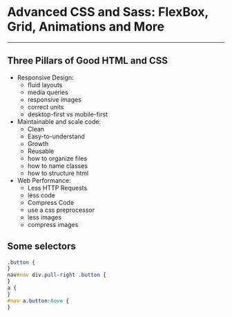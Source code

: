 # Advanced CSS and Sass: FlexBox, Grid, Animations and More

---

## Three Pillars of Good HTML and CSS

- Responsive Design:
  - fluid layouts
  - media queries
  - responsive images
  - correct units
  - desktop-first vs mobile-first
- Maintainable and scale code:
  - Clean
  - Easy-to-understand
  - Growth
  - Reusable
  - how to organize files
  - how to name classes
  - how to structure html
- Web Performance:
  - Less HTTP Requests
  - less code
  - Compress Code
  - use a css preprocessor
  - less images
  - compress images

## Some selectors

```css
.button {
}
nav#nav div.pull-right .button {
}
a {
}
#nav a.button:hove {
}
```
